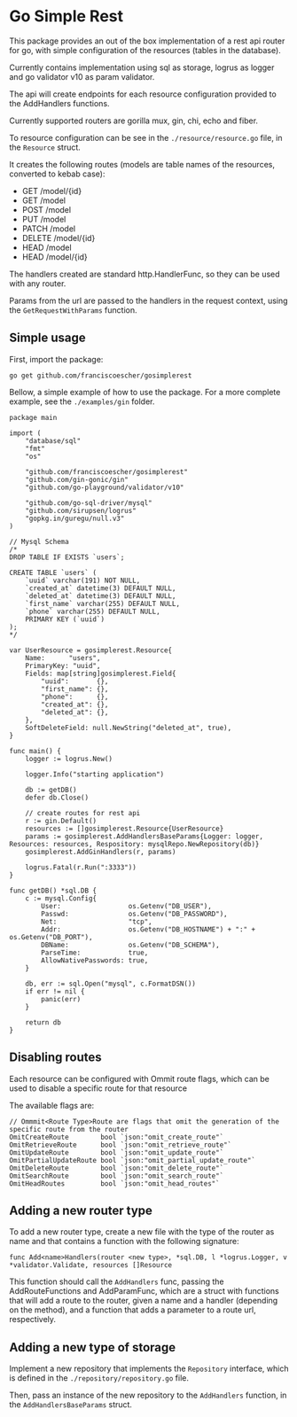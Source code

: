 # Go Simple Rest

This package provides an out of the box implementation of a rest api router for go, with simple configuration of the resources (tables in the database).

Currently contains implementation using sql as storage, logrus as logger and go validator v10 as param validator.

The api will create endpoints for each resource configuration provided to the Add<Router>Handlers functions.

Currently supported routers are gorilla mux, gin, chi, echo and fiber.

To resource configuration can be see in the `./resource/resource.go` file, in the `Resource` struct.

It creates the following routes (models are table names of the resources, converted to kebab case):
- GET /model/{id}
- GET /model
- POST /model
- PUT /model
- PATCH /model
- DELETE /model/{id}
- HEAD /model
- HEAD /model/{id}
  
The handlers created are standard http.HandlerFunc, so they can be used with any router.

Params from the url are passed to the handlers in the request context, using the `GetRequestWithParams` function.

## Simple usage

First, import the package:

`go get github.com/franciscoescher/gosimplerest`

Bellow, a simple example of how to use the package. For a more complete example, see the `./examples/gin` folder.

```
package main

import (
	"database/sql"
	"fmt"
	"os"

	"github.com/franciscoescher/gosimplerest"
	"github.com/gin-gonic/gin"
	"github.com/go-playground/validator/v10"

	"github.com/go-sql-driver/mysql"
	"github.com/sirupsen/logrus"
	"gopkg.in/guregu/null.v3"
)

// Mysql Schema
/*
DROP TABLE IF EXISTS `users`;

CREATE TABLE `users` (
	`uuid` varchar(191) NOT NULL,
	`created_at` datetime(3) DEFAULT NULL,
	`deleted_at` datetime(3) DEFAULT NULL,
	`first_name` varchar(255) DEFAULT NULL,
	`phone` varchar(255) DEFAULT NULL,
	PRIMARY KEY (`uuid`)
);
*/

var UserResource = gosimplerest.Resource{
	Name:      "users",
	PrimaryKey: "uuid",
	Fields: map[string]gosimplerest.Field{
		"uuid":       {},
		"first_name": {},
		"phone":      {},
		"created_at": {},
		"deleted_at": {},
	},
	SoftDeleteField: null.NewString("deleted_at", true),
}

func main() {
	logger := logrus.New()

	logger.Info("starting application")

	db := getDB()
	defer db.Close()

	// create routes for rest api
	r := gin.Default()
	resources := []gosimplerest.Resource{UserResource}
	params := gosimplerest.AddHandlersBaseParams{Logger: logger, Resources: resources, Respository: mysqlRepo.NewRepository(db)}
	gosimplerest.AddGinHandlers(r, params)

	logrus.Fatal(r.Run(":3333"))
}

func getDB() *sql.DB {
	c := mysql.Config{
		User:                 os.Getenv("DB_USER"),
		Passwd:               os.Getenv("DB_PASSWORD"),
		Net:                  "tcp",
		Addr:                 os.Getenv("DB_HOSTNAME") + ":" + os.Getenv("DB_PORT"),
		DBName:               os.Getenv("DB_SCHEMA"),
		ParseTime:            true,
		AllowNativePasswords: true,
	}

	db, err := sql.Open("mysql", c.FormatDSN())
	if err != nil {
		panic(err)
	}

	return db
}
```

## Disabling routes

Each resource can be configured with Ommit route flags, which can be used to disable a specific route for that resource

The available flags are:

```
// Ommmit<Route Type>Route are flags that omit the generation of the specific route from the router
OmitCreateRoute        bool `json:"omit_create_route"`
OmitRetrieveRoute      bool `json:"omit_retrieve_route"`
OmitUpdateRoute        bool `json:"omit_update_route"`
OmitPartialUpdateRoute bool `json:"omit_partial_update_route"`
OmitDeleteRoute        bool `json:"omit_delete_route"`
OmitSearchRoute        bool `json:"omit_search_route"`
OmitHeadRoutes         bool `json:"omit_head_routes"`
```

## Adding a new router type

To add a new router type, create a new file with the type of the router as name and that contains a function with the following signature:

`func Add<name>Handlers(router <new type>, *sql.DB, l *logrus.Logger, v *validator.Validate, resources []Resource`

This function should call the `AddHandlers` func, passing the AddRouteFunctions and AddParamFunc, which are a struct with functions that will add a route to the router, given a name and a handler (depending on the method), and a function that adds a parameter to a route url, respectively.

## Adding a new type of storage

Implement a new repository that implements the `Repository` interface, which is defined in the `./repository/repository.go` file.

Then, pass an instance of the new repository to the `AddHandlers` function, in the `AddHandlersBaseParams` struct.
